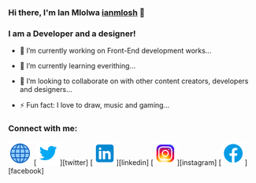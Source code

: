 ### Hi there, I'm Ian Mlolwa [ianmlosh](my-portfolio-ian.netlify.app) 👋

### I am a Developer and a designer!

- 🔭 I’m currently working on Front-End development works...

- 🌱 I’m currently learning everithing...

- 👯 I’m looking to collaborate on with other content creators, developers and designers...
<!--
- 🤔 I’m looking for help with ...
- 💬 Ask me about ...
- 📫 How to reach me: ...
- 😄 Pronouns: ...
  -->
- ⚡ Fun fact: I love to draw, music and gaming...

### Connect with me:

[<img src="images/globe-icon.png" />](my-portfolio-ian.netlify.app)
[<img src="images/twitter-icon.png"/>][twitter]
[<img src="images/linkedin-icon.png"/>][linkedin]
[<img src="images/instagram-icon.png"/>][instagram]
[<img src="images/facebook-icon.png"/>][facebook]
